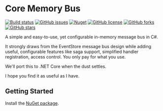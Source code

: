 # Core Memory Bus
[![Build status](https://ci.appveyor.com/api/projects/status/9131ajlthj55apdx?svg=true)](https://ci.appveyor.com/project/machonky/corememorybus)
[![GitHub issues](https://img.shields.io/github/issues/CoreMemoryBus/CoreMemoryBus.svg)](https://github.com/CoreMemoryBus/CoreMemoryBus/issues)
[![Nuget](https://img.shields.io/nuget/v/CoreMemoryBus.svg)](https://www.nuget.org/packages/CoreMemoryBus)
[![GitHub license](https://img.shields.io/badge/license-LGPL%20v3-blue.svg)](https://raw.githubusercontent.com/CoreMemoryBus/CoreMemoryBus/master/LICENSE.md)
[![GitHub forks](https://img.shields.io/github/forks/CoreMemoryBus/CoreMemoryBus.svg?style=social&label=Fork)](https://github.com/CoreMemoryBus/CoreMemoryBus/network)
[![GitHub stars](https://img.shields.io/github/stars/CoreMemoryBus/CoreMemoryBus.svg?style=social&label=Star)](https://github.com/CoreMemoryBus/CoreMemoryBus/stargazers)

A simple and easy-to-use, yet configurable in-memory message bus in C#.

It strongly draws from the EventStore message bus design while adding useful, configurable features like saga support, simplified handler registration, access control. You only pay for what you use.

We'll port this to .NET Core when the dust settles.

I hope you find it as useful as I have.

## Getting Started

Install the [NuGet package](https://www.nuget.org/packages/CoreMemoryBus).
